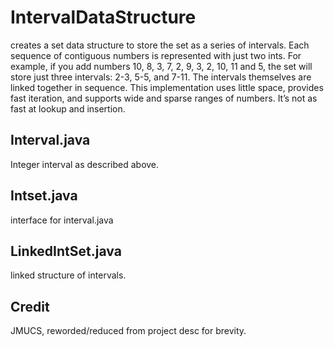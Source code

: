 # IntervalDataStructure

creates a set data structure to store the set as a series of intervals. Each sequence of contiguous numbers is represented with just two ints. For example, if you add numbers 10, 8, 3, 7, 2, 9, 3, 2, 10, 11 and 5, the set will store just three intervals: 2-3, 5-5, and 7-11. The intervals themselves are linked together in sequence. This implementation uses little space, provides fast iteration, and supports wide and sparse ranges of numbers. It’s not as fast at lookup and insertion.

## Interval.java

Integer interval as described above.

## Intset.java

interface for interval.java

## LinkedIntSet.java

linked structure of intervals.

## Credit 

JMUCS, reworded/reduced from project desc for brevity.

